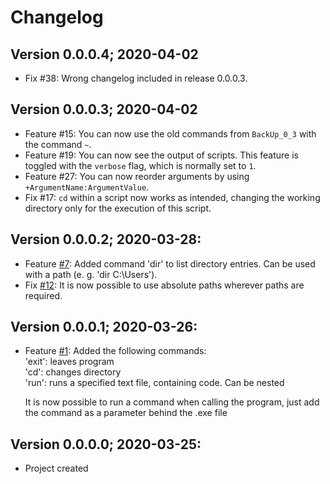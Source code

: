 # Changelog

## Version 0.0.0.4; 2020-04-02

- Fix #38: Wrong changelog included in release 0.0.0.3.

## Version 0.0.0.3; 2020-04-02

- Feature #15: You can now use the old commands from `BackUp_0_3` with the command `~`.
- Feature #19: You can now see the output of scripts. This feature is toggled with the `verbose` flag, which is normally set to `1`.
- Feature #27: You can now reorder arguments by using `+ArgumentName:ArgumentValue`.
- Fix #17: `cd` within a script now works as intended, changing the working directory only for the execution of this script.

## Version 0.0.0.2; 2020-03-28:

- Feature [#7](https://github.com/Ronto4/BackingUp/issues/7): Added command 'dir' to list directory entries. Can be used with a path (e. g. 'dir C:\Users\').
- Fix [#12](https://github.com/Ronto4/BackingUp/issues/12): It is now possible to use absolute paths wherever paths are required.

## Version 0.0.0.1; 2020-03-26:

- Feature [#1](https://github.com/Ronto4/BackingUp/issues/1): Added the following commands:  
   'exit': leaves program  
   'cd': changes directory  
   'run': runs a specified text file, containing code. Can be nested  
   
   It is now possible to run a command when calling the program, just add the command as a parameter behind the .exe file

## Version 0.0.0.0; 2020-03-25:

- Project created
